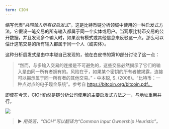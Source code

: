 ```yaml
---
term: CIOH
---
```


缩写代表“*共同输入所有权启发式*”。这是比特币链分析领域中使用的一种启发式方法，它假设一笔交易的所有输入都属于同一个实体或用户。当观察比特币交易的公开数据，并且发现多个输入时，如果没有模式或其他信息来反驳这一点，那么可以估计这笔交易的所有输入都属于同一个人（或实体）。

这种分析启发式是由中本聪自己发现的，他在白皮书的第10部分讨论了这一点：

> “然而，与多输入交易的连接是不可避免的，这些交易必然揭示了它们的输入是由同一所有者拥有的。风险在于，如果某个密钥的所有者被揭露，连接可以揭示属于同一所有者的其他交易。” - 中本聪, S. (2008)。“比特币：一种点对点的电子现金系统”。参考自 https://bitcoin.org/bitcoin.pdf。

即使在今天，CIOH仍然是链分析公司使用的主要启发式方法之一，与地址重用并行。

![](../../dictionnaire/assets/13.png)

> ► *用英语，“CIOH”可以翻译为“Common Input Ownership Heuristic”。*